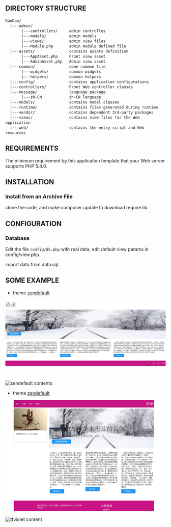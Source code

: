 

DIRECTORY STRUCTURE
-------------------

	DanDan/
      |---admin/
           |---controllers/     admin controlles
           |---models/          admin models
           |---views/           admin view files
           |---Module.php       admin module defined file
      |---assets/             	contains assets definition
           |---AppAsset.php     Front view asset
           |---AdminAsset.php   Admin view asset
      |---common/             	some common file
           |---widgets/         common widgets
           |---helpers/         common helpers
      |---config/             	contains application configurations
      |---controllers/        	Front Web controller classes
      |---message/            	language package
           |---zh-CN            zh-CN language
      |---models/             	contains model classes
      |---runtime/            	contains files generated during runtime
      |---vendor/             	contains dependent 3rd-party packages
      |---views/              	contains view files for the Web application
      |---web/                	contains the entry script and Web resources


REQUIREMENTS
------------

The minimum requirement by this application template that your Web server supports PHP 5.4.0.


INSTALLATION
------------

### Install from an Archive File

clone the code, and make composer update to download require lib.


CONFIGURATION
-------------

### Database

Edit the file `config/db.php` with real data, edit default view params in
config/view.php.

import data from data.sql

SOME EXAMPLE
------------
*   theme [zendefault](themes/zendefault)

![zendefault index](example/zendefault/index.png)

![zendefault contents](example/zendefault/contents.png)

*   theme [zendefault](themes/tfviolet)

![tfviolet index](example/tfviolet/index.png)

![tfviolet content](example/tfviolet/contents.png)
